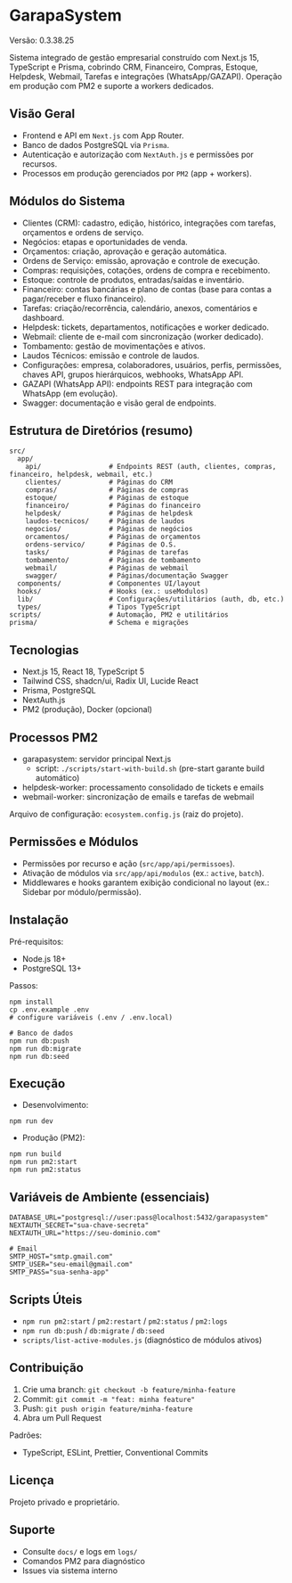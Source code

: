 # GarapaSystem

Versão: 0.3.38.25

Sistema integrado de gestão empresarial construído com Next.js 15, TypeScript e Prisma, cobrindo CRM, Financeiro, Compras, Estoque, Helpdesk, Webmail, Tarefas e integrações (WhatsApp/GAZAPI). Operação em produção com PM2 e suporte a workers dedicados.

## Visão Geral

- Frontend e API em `Next.js` com App Router.
- Banco de dados PostgreSQL via `Prisma`.
- Autenticação e autorização com `NextAuth.js` e permissões por recursos.
- Processos em produção gerenciados por `PM2` (app + workers).

## Módulos do Sistema

- Clientes (CRM): cadastro, edição, histórico, integrações com tarefas, orçamentos e ordens de serviço.
- Negócios: etapas e oportunidades de venda.
- Orçamentos: criação, aprovação e geração automática.
- Ordens de Serviço: emissão, aprovação e controle de execução.
- Compras: requisições, cotações, ordens de compra e recebimento.
- Estoque: controle de produtos, entradas/saídas e inventário.
- Financeiro: contas bancárias e plano de contas (base para contas a pagar/receber e fluxo financeiro).
- Tarefas: criação/recorrência, calendário, anexos, comentários e dashboard.
- Helpdesk: tickets, departamentos, notificações e worker dedicado.
- Webmail: cliente de e-mail com sincronização (worker dedicado).
- Tombamento: gestão de movimentações e ativos.
- Laudos Técnicos: emissão e controle de laudos.
- Configurações: empresa, colaboradores, usuários, perfis, permissões, chaves API, grupos hierárquicos, webhooks, WhatsApp API.
- GAZAPI (WhatsApp API): endpoints REST para integração com WhatsApp (em evolução).
- Swagger: documentação e visão geral de endpoints.

## Estrutura de Diretórios (resumo)

```
src/
  app/
    api/                 # Endpoints REST (auth, clientes, compras, financeiro, helpdesk, webmail, etc.)
    clientes/            # Páginas do CRM
    compras/             # Páginas de compras
    estoque/             # Páginas de estoque
    financeiro/          # Páginas do financeiro
    helpdesk/            # Páginas de helpdesk
    laudos-tecnicos/     # Páginas de laudos
    negocios/            # Páginas de negócios
    orcamentos/          # Páginas de orçamentos
    ordens-servico/      # Páginas de O.S.
    tasks/               # Páginas de tarefas
    tombamento/          # Páginas de tombamento
    webmail/             # Páginas de webmail
    swagger/             # Páginas/documentação Swagger
  components/            # Componentes UI/layout
  hooks/                 # Hooks (ex.: useModulos)
  lib/                   # Configurações/utilitários (auth, db, etc.)
  types/                 # Tipos TypeScript
scripts/                 # Automação, PM2 e utilitários
prisma/                  # Schema e migrações
```

## Tecnologias

- Next.js 15, React 18, TypeScript 5
- Tailwind CSS, shadcn/ui, Radix UI, Lucide React
- Prisma, PostgreSQL
- NextAuth.js
- PM2 (produção), Docker (opcional)

## Processos PM2

- garapasystem: servidor principal Next.js
  - script: `./scripts/start-with-build.sh` (pre-start garante build automático)
- helpdesk-worker: processamento consolidado de tickets e emails
- webmail-worker: sincronização de emails e tarefas de webmail

Arquivo de configuração: `ecosystem.config.js` (raiz do projeto).

## Permissões e Módulos

- Permissões por recurso e ação (`src/app/api/permissoes`).
- Ativação de módulos via `src/app/api/modulos` (ex.: `active`, `batch`).
- Middlewares e hooks garantem exibição condicional no layout (ex.: Sidebar por módulo/permissão).

## Instalação

Pré-requisitos:
- Node.js 18+
- PostgreSQL 13+

Passos:
```
npm install
cp .env.example .env
# configure variáveis (.env / .env.local)

# Banco de dados
npm run db:push
npm run db:migrate
npm run db:seed
```

## Execução

- Desenvolvimento:
```
npm run dev
```

- Produção (PM2):
```
npm run build
npm run pm2:start
npm run pm2:status
```

## Variáveis de Ambiente (essenciais)

```
DATABASE_URL="postgresql://user:pass@localhost:5432/garapasystem"
NEXTAUTH_SECRET="sua-chave-secreta"
NEXTAUTH_URL="https://seu-dominio.com"

# Email
SMTP_HOST="smtp.gmail.com"
SMTP_USER="seu-email@gmail.com"
SMTP_PASS="sua-senha-app"
```

## Scripts Úteis

- `npm run pm2:start` / `pm2:restart` / `pm2:status` / `pm2:logs`
- `npm run db:push` / `db:migrate` / `db:seed`
- `scripts/list-active-modules.js` (diagnóstico de módulos ativos)

## Contribuição

1. Crie uma branch: `git checkout -b feature/minha-feature`
2. Commit: `git commit -m "feat: minha feature"`
3. Push: `git push origin feature/minha-feature`
4. Abra um Pull Request

Padrões:
- TypeScript, ESLint, Prettier, Conventional Commits

## Licença

Projeto privado e proprietário.

## Suporte

- Consulte `docs/` e logs em `logs/`
- Comandos PM2 para diagnóstico
- Issues via sistema interno